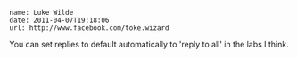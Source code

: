 ```metadata
name: Luke Wilde
date: 2011-04-07T19:18:06
url: http://www.facebook.com/toke.wizard
```

You can set replies to default automatically to 'reply to all' in the labs I
think.
